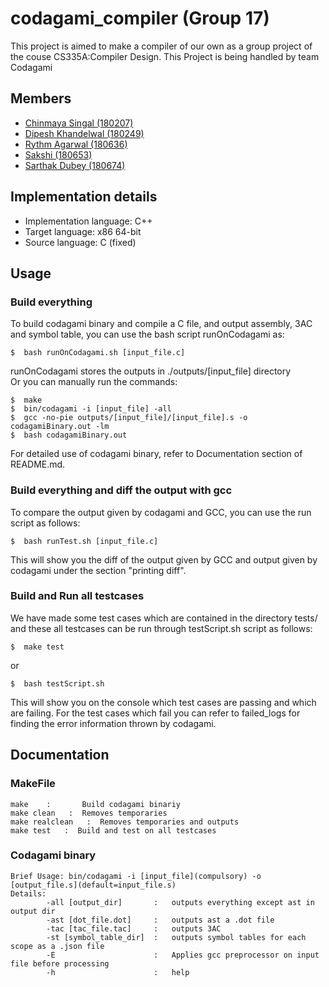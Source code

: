 # codagami_compiler (Group 17)

This project is aimed to make a compiler of our own as a group project of the couse CS335A:Compiler Design. This Project is being handled by team Codagami

## Members

-   [Chinmaya Singal (180207)](https://github.com/chinmaya-s)
-   [Dipesh Khandelwal (180249)](https://github.com/dipeshdk)
-   [Rythm Agarwal (180636)](https://github.com/Rythmag)
-   [Sakshi (180653)](https://github.com/Sakshisak)
-   [Sarthak Dubey (180674)](https://github.com/srthkdb)

## Implementation details

-   Implementation language: C++
-   Target language: x86 64-bit
-   Source language: C (fixed)

## Usage

### Build everything 
To build codagami binary and compile a C file, and output assembly, 3AC and symbol table, you can use the bash script runOnCodagami as:
```console
$  bash runOnCodagami.sh [input_file.c]
```
runOnCodagami stores the outputs in ./outputs/[input_file] directory \
Or you can manually run the commands:
```console
$  make
$  bin/codagami -i [input_file] -all
$  gcc -no-pie outputs/[input_file]/[input_file].s -o codagamiBinary.out -lm
$  bash codagamiBinary.out
```
For detailed use of codagami binary, refer to Documentation section of README.md.
### 


### Build everything and diff the output with gcc
To compare the output given by codagami and GCC, you can use the run script as follows:
```console
$  bash runTest.sh [input_file.c]
```
This will show you the diff of the output given by GCC and output given by codagami under the section "printing diff".

### Build and Run all testcases
We have made some test cases which are contained in the directory tests/ and these all testcases can be run through testScript.sh script as follows:
```console
$  make test
```
or
```console
$  bash testScript.sh
```
This will show you on the console which test cases are passing and which are failing. For the test cases which fail you can refer to failed_logs for finding the error information thrown by codagami.

## Documentation
### MakeFile
```console
make    :       Build codagami binariy
make clean   :  Removes temporaries
make realclean   :  Removes temporaries and outputs
make test   :  Build and test on all testcases
```
### Codagami binary
```console
Brief Usage: bin/codagami -i [input_file](compulsory) -o [output_file.s](default=input_file.s)
Details:
        -all [output_dir]       :   outputs everything except ast in output dir
        -ast [dot_file.dot]     :   outputs ast a .dot file 
        -tac [tac_file.tac]     :   outputs 3AC 
        -st [symbol_table_dir]  :   outputs symbol tables for each scope as a .json file 
        -E                      :   Applies gcc preprocessor on input file before processing 
        -h                      :   help 
